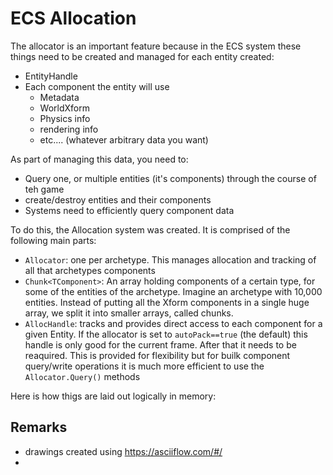 ﻿# ECS Allocation

The allocator is an important feature because in the ECS system these things need to be created and managed for each entity created:
- EntityHandle
- Each component the entity will use
  - Metadata
  - WorldXform
  - Physics info
  - rendering info
  - etc.... (whatever arbitrary data you want)

As part of managing this data, you need to:
- Query one, or multiple entities (it's components) through the course of teh game
- create/destroy entities and their components
- Systems need to efficiently query component data

To do this, the Allocation system was created.  It is comprised of the following main parts:
- `Allocator`: one per archetype.  This manages allocation and tracking of all that archetypes components
- `Chunk<TComponent>`: An array holding components of a certain type, for some of the entities of the archetype.  Imagine an archetype with 10,000 entities.  Instead of putting all the Xform components in a single huge array, we split it into smaller arrays, called chunks.  
- `AllocHandle`: tracks and provides direct access to each component for a given Entity.  If the allocator is set to `autoPack==true` (the default) this handle is only good for the current frame.  After that it needs to be reaquired.  This is provided for flexibility but for builk component query/write operations it is much more efficient to use the `Allocator.Query()` methods

Here is how thigs are laid out logically in memory:












## Remarks

- drawings created using https://asciiflow.com/#/
- 